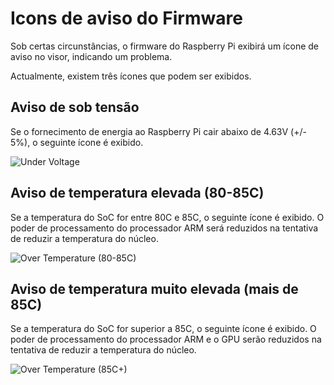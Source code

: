 # Icons de aviso do Firmware

Sob certas circunstâncias, o firmware do Raspberry Pi exibirá um ícone de aviso no visor, indicando um problema.

Actualmente, existem três ícones que podem ser exibidos.

## Aviso de sob tensão

Se o fornecimento de energia ao Raspberry Pi cair abaixo de 4.63V (+/- 5%), o seguinte ícone é exibido.

![Under Voltage](images/under_volt.png)

## Aviso de temperatura elevada (80-85C)

Se a temperatura do SoC for entre 80C e 85C, o seguinte ícone é exibido. O poder de processamento do processador ARM será reduzidos na tentativa de reduzir a temperatura do núcleo.

![Over Temperature (80-85C)](images/over_temperature_80_85.png)

## Aviso de temperatura muito elevada (mais de 85C)

Se a temperatura do SoC for superior a 85C, o seguinte ícone é exibido. O poder de processamento do processador ARM e o GPU serão reduzidos na tentativa de reduzir a temperatura do núcleo.

![Over Temperature (85C+)](images/over_temperature_85.png)
